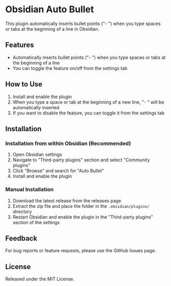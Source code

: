 # Obsidian Auto Bullet

This plugin automatically inserts bullet points ("- ") when you type spaces or tabs at the beginning of a line in Obsidian.

## Features

- Automatically inserts bullet points ("- ") when you type spaces or tabs at the beginning of a line
- You can toggle the feature on/off from the settings tab

## How to Use

1. Install and enable the plugin
2. When you type a space or tab at the beginning of a new line, "- " will be automatically inserted
3. If you want to disable the feature, you can toggle it from the settings tab

## Installation

### Installation from within Obsidian (Recommended)

1. Open Obsidian settings
2. Navigate to "Third-party plugins" section and select "Community plugins"
3. Click "Browse" and search for "Auto Bullet"
4. Install and enable the plugin

### Manual Installation

1. Download the latest release from the releases page
2. Extract the zip file and place the folder in the `.obsidian/plugins/` directory
3. Restart Obsidian and enable the plugin in the "Third-party plugins" section of the settings

## Feedback

For bug reports or feature requests, please use the GitHub Issues page.

## License

Released under the MIT License.
